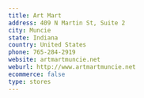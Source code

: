 ```yaml
---
title: Art Mart
address: 409 N Martin St, Suite 2
city: Muncie
state: Indiana
country: United States
phone: 765-284-2919
website: artmartmuncie.net
weburl: http://www.artmartmuncie.net
ecommerce: false
type: stores
---
```


